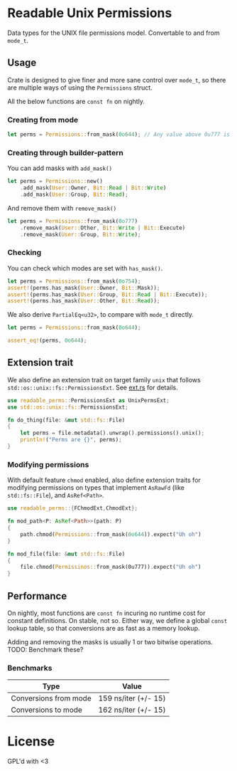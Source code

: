 # Readable Unix Permissions

Data types for the UNIX file permissions model. Convertable to and from `mode_t`.

## Usage

Crate is designed to give finer and more sane control over `mode_t`, so there are multiple ways of using the `Permissions` struct.

All the below functions are `const fn` on nightly.

### Creating from mode

``` rust
let perms = Permissions::from_mask(0o644); // Any value above 0u777 is truncated.
```

### Creating through builder-pattern

You can add masks with `add_mask()`
``` rust
let perms = Permissions::new()
	.add_mask(User::Owner, Bit::Read | Bit::Write)
	.add_mask(User::Group, Bit::Read);
```
And remove them with `remove_mask()`

``` rust
let perms = Permissions::from_mask(0o777)
	.remove_mask(User::Other, Bit::Write | Bit::Execute)
	.remove_mask(User::Group, Bit::Write);
```

### Checking 
You can check which modes are set with `has_mask()`.

``` rust
let perms = Permissions::from_mask(0o754);
assert!(perms.has_mask(User::Owner, Bit::Mask));
assert!(perms.has_mask(User::Group, Bit::Read | Bit::Execute));
assert!(perms.has_mask(User::Other, Bit::Read));
```

We also derive `PartialEq<u32>`, to compare with `mode_t` directly.

``` rust
let perms = Permissions::from_mask(0o644);

assert_eq!(perms, 0o644);
```

## Extension trait

We also define an extension trait on target family `unix` that follows `std::os::unix::fs::PermissionsExt`.
See [ext.rs] for details.

[ext.rs]: ./src/ext.rs

``` rust
use readable_perms::PermissionsExt as UnixPermsExt;
use std::os::unix::fs::PermissionsExt;

fn do_thing(file: &mut std::fs::File)
{
	let perms = file.metadata().unwrap().permissions().unix();
	println!("Perms are {}", perms);
}
```

### Modifying permissions
With default feature `chmod` enabled, also define extension traits for modifying permissions on types that implement `AsRawFd` (like `std::fs::File`), and `AsRef<Path>`.

``` rust
use readable_perms::{FChmodExt,ChmodExt};

fn mod_path<P: AsRef<Path>>(path: P)
{
	path.chmod(Permissions::from_mask(0o644)).expect("Uh oh")
}

fn mod_file(file: &mut std::fs::File)
{
	file.chmod(Permissinos::from_mask(0u777)).expect("Uh oh")
}
```

## Performance
On nightly, most functions are `const fn` incuring no runtime cost for constant definitions. On stable, not so. Either way, we define a global `const` lookup table, so that conversions are as fast as a memory lookup.

Adding and removing the masks is usually 1 or two bitwise operations. TODO: Benchmark these?

### Benchmarks

 | Type                  | Value                |
 |-----------------------|----------------------|
 | Conversions from mode | 159 ns/iter (+/- 15) |
 | Conversions to mode   | 162 ns/iter (+/- 15) |

# License
GPL'd with <3
